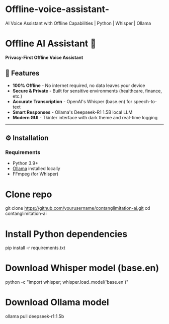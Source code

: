 # Offline-voice-assistant-
AI Voice Assistant with Offline Capabilities | Python | Whisper | Ollama

# Offline AI Assistant 🤖  
**Privacy-First Offline Voice Assistant**  


## 🚀 Features  
- **100% Offline** - No internet required, no data leaves your device  
- **Secure & Private** - Built for sensitive environments (healthcare, finance, etc.)  
- **Accurate Transcription** - OpenAI's Whisper (base.en) for speech-to-text  
- **Smart Responses** - Ollama's Deepseek-R1 1.5B local LLM  
- **Modern GUI** - Tkinter interface with dark theme and real-time logging  

---

## ⚙️ Installation  

### Requirements  
- Python 3.9+  
- [Ollama](https://ollama.ai/) installed locally  
- FFmpeg (for Whisper)  


# Clone repo
git clone https://github.com/yourusername/contanglimitation-ai.git
cd contanglimitation-ai

# Install Python dependencies
pip install -r requirements.txt

# Download Whisper model (base.en)
python -c "import whisper; whisper.load_model('base.en')"

# Download Ollama model
ollama pull deepseek-r1:1.5b
